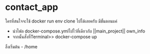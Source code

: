 # contact_app

ใครที่สนใจจะใช้ docker run env clone ไปได้เลยครับ
มีขั้นตอนแค่

  - นำไฟล docker-compose.ymlไปไว่ที่เดียวกับ ||main_project|| own_info
  - จากนั้นสั่งที่Terminal>> docker-compose up

ลิ้งเริ่มต้น  - /home
